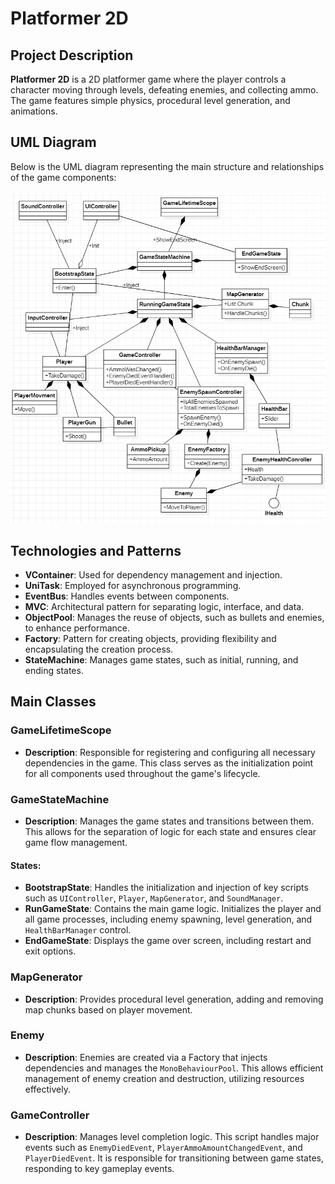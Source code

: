 # Platformer 2D

## Project Description

**Platformer 2D** is a 2D platformer game where the player controls a character moving through levels, defeating enemies, and collecting ammo. The game features simple physics, procedural level generation, and animations.

## UML Diagram

Below is the UML diagram representing the main structure and relationships of the game components:

![UML Diagram](https://github.com/Ivaxamaks/SmallPlatformer2D/blob/Develop/Assets/ReadMe/UML.png)

## Technologies and Patterns

- **VContainer**: Used for dependency management and injection.
- **UniTask**: Employed for asynchronous programming.
- **EventBus**: Handles events between components.
- **MVC**: Architectural pattern for separating logic, interface, and data.
- **ObjectPool**: Manages the reuse of objects, such as bullets and enemies, to enhance performance.
- **Factory**: Pattern for creating objects, providing flexibility and encapsulating the creation process.
- **StateMachine**: Manages game states, such as initial, running, and ending states.

## Main Classes

### GameLifetimeScope

- **Description**: Responsible for registering and configuring all necessary dependencies in the game. This class serves as the initialization point for all components used throughout the game's lifecycle.

### GameStateMachine

- **Description**: Manages the game states and transitions between them. This allows for the separation of logic for each state and ensures clear game flow management.

#### States:

- **BootstrapState**: Handles the initialization and injection of key scripts such as `UIController`, `Player`, `MapGenerator`, and `SoundManager`.
- **RunGameState**: Contains the main game logic. Initializes the player and all game processes, including enemy spawning, level generation, and `HealthBarManager` control.
- **EndGameState**: Displays the game over screen, including restart and exit options.

### MapGenerator

- **Description**: Provides procedural level generation, adding and removing map chunks based on player movement.

### Enemy

- **Description**: Enemies are created via a Factory that injects dependencies and manages the `MonoBehaviourPool`. This allows efficient management of enemy creation and destruction, utilizing resources effectively.

### GameController

- **Description**: Manages level completion logic. This script handles major events such as `EnemyDiedEvent`, `PlayerAmmoAmountChangedEvent`, and `PlayerDiedEvent`. It is responsible for transitioning between game states, responding to key gameplay events.
